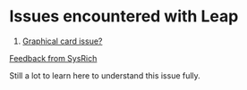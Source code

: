 # Issues encountered with Leap 

1) [Graphical card issue?](https://twitter.com/Ell_o_Punk/status/1093259873209466882)

[Feedback from SysRich](https://twitter.com/sysrich/status/1093260604738027520)

Still a lot to learn here to understand this issue fully.
